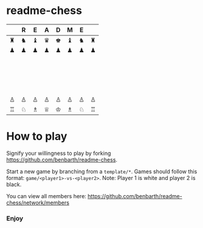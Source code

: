 # readme-chess

|   | R | E | A | D | M | E |   |
|---|---|---|---|---|---|---|---|
| ♜ | ♞ | ♝ | ♛ | ♚ | ♝ | ♞ | ♜ |
| ♟ | ♟ | ♟ | ♟ | ♟ | ♟ | ♟ | ♟ |
|   |   |   |   |   |   |   |   |
|   |   |   |   |   |   |   |   |
|   |   |   |   |   |   |   |   |
|   |   |   |   |   |   |   |   |
| ♙ | ♙ | ♙ | ♙ | ♙ | ♙ | ♙ | ♙ |
| ♖ | ♘ | ♗ | ♕ | ♔ | ♗ | ♘ | ♖ |


# How to play

Signify your willingness to play by forking https://github.com/benbarth/readme-chess.

Start a new game by branching from a `template/*`. Games should follow this format: `game/<player1>-vs-<player2>`. Note: Player 1 is white and player 2 is black.

You can view all members here: https://github.com/benbarth/readme-chess/network/members


### Enjoy
